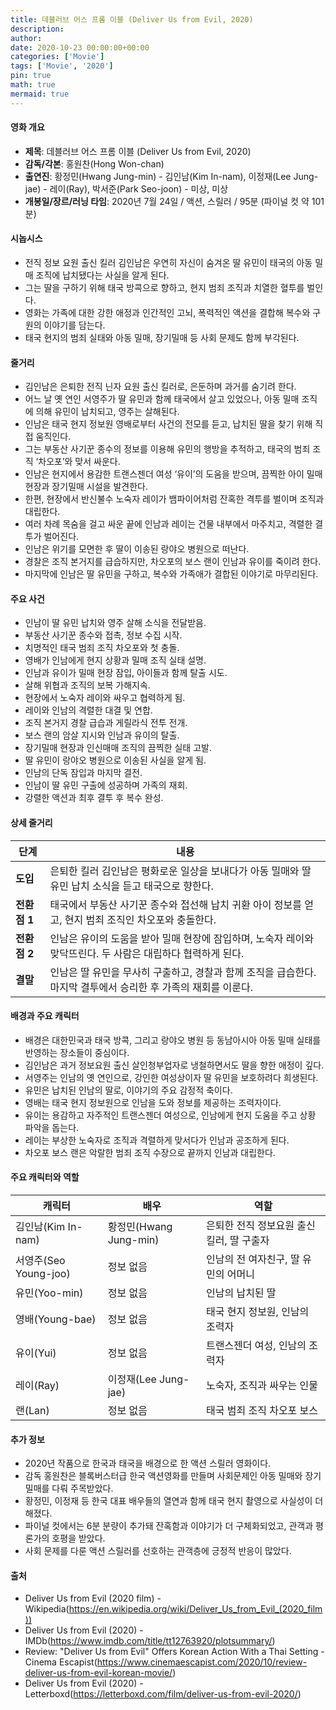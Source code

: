 ```yaml
---
title: 데블러브 어스 프롬 이블 (Deliver Us from Evil, 2020)
description: 
author: 
date: 2020-10-23 00:00:00+00:00
categories: ['Movie']
tags: ['Movie', '2020']
pin: true
math: true
mermaid: true
---
```

#### 영화 개요

- **제목**: 데블러브 어스 프롬 이블 (Deliver Us from Evil, 2020)  
- **감독/각본**: 홍원찬(Hong Won-chan)  
- **출연진**: 황정민(Hwang Jung-min) - 김인남(Kim In-nam), 이정재(Lee Jung-jae) - 레이(Ray), 박서준(Park Seo-joon) - 미상, 미상  
- **개봉일/장르/러닝 타임**: 2020년 7월 24일 / 액션, 스릴러 / 95분 (파이널 컷 약 101분)  

#### 시놉시스

- 전직 정보 요원 출신 킬러 김인남은 우연히 자신이 숨겨온 딸 유민이 태국의 아동 밀매 조직에 납치됐다는 사실을 알게 된다.  
- 그는 딸을 구하기 위해 태국 방콕으로 향하고, 현지 범죄 조직과 치열한 혈투를 벌인다.  
- 영화는 가족에 대한 강한 애정과 인간적인 고뇌, 폭력적인 액션을 결합해 복수와 구원의 이야기를 담는다.  
- 태국 현지의 범죄 실태와 아동 밀매, 장기밀매 등 사회 문제도 함께 부각된다.  

#### 줄거리

- 김인남은 은퇴한 전직 닌자 요원 출신 킬러로, 은둔하며 과거를 숨기려 한다.  
- 어느 날 옛 연인 서영주가 딸 유민과 함께 태국에서 살고 있었으나, 아동 밀매 조직에 의해 유민이 납치되고, 영주는 살해된다.  
- 인남은 태국 현지 정보원 영배로부터 사건의 전모를 듣고, 납치된 딸을 찾기 위해 직접 움직인다.  
- 그는 부동산 사기꾼 종수의 정보를 이용해 유민의 행방을 추적하고, 태국의 범죄 조직 ‘차오포’와 맞서 싸운다.  
- 인남은 현지에서 용감한 트랜스젠더 여성 ‘유이’의 도움을 받으며, 끔찍한 아이 밀매 현장과 장기밀매 시설을 발견한다.  
- 한편, 현장에서 반신불수 노숙자 레이가 뱀파이어처럼 잔혹한 격투를 벌이며 조직과 대립한다.  
- 여러 차례 목숨을 걸고 싸운 끝에 인남과 레이는 건물 내부에서 마주치고, 격렬한 결투가 벌어진다.  
- 인남은 위기를 모면한 후 딸이 이송된 랑야오 병원으로 떠난다.  
- 경찰은 조직 본거지를 급습하지만, 차오포의 보스 랜이 인남과 유이를 죽이려 한다.  
- 마지막에 인남은 딸 유민을 구하고, 복수와 가족애가 결합된 이야기로 마무리된다.  

#### 주요 사건

- 인남이 딸 유민 납치와 영주 살해 소식을 전달받음.  
- 부동산 사기꾼 종수와 접촉, 정보 수집 시작.  
- 치명적인 태국 범죄 조직 차오포와 첫 충돌.  
- 영배가 인남에게 현지 상황과 밀매 조직 실태 설명.  
- 인남과 유이가 밀매 현장 잠입, 아이들과 함께 탈출 시도.  
- 살해 위협과 조직의 보복 가해지속.  
- 현장에서 노숙자 레이와 싸우고 협력하게 됨.  
- 레이와 인남의 격렬한 대결 및 연합.  
- 조직 본거지 경찰 급습과 게릴라식 전투 전개.  
- 보스 랜의 암살 지시와 인남과 유이의 탈출.  
- 장기밀매 현장과 인신매매 조직의 끔찍한 실태 고발.  
- 딸 유민이 랑야오 병원으로 이송된 사실을 알게 됨.  
- 인남의 단독 잠입과 마지막 결전.  
- 인남이 딸 유민 구출에 성공하며 가족의 재회.  
- 강렬한 액션과 최후 결투 후 복수 완성.  

#### 상세 줄거리

| **단계**    | **내용**                                                                                      |
|-------------|----------------------------------------------------------------------------------------------|
| **도입**    | 은퇴한 킬러 김인남은 평화로운 일상을 보내다가 아동 밀매와 딸 유민 납치 소식을 듣고 태국으로 향한다.           |
| **전환점 1** | 태국에서 부동산 사기꾼 종수와 접선해 납치 귀환 아이 정보를 얻고, 현지 범죄 조직인 차오포와 충돌한다.          |
| **전환점 2** | 인남은 유이의 도움을 받아 밀매 현장에 잠입하며, 노숙자 레이와 맞닥뜨린다. 두 사람은 대립하다 협력하게 된다.   |
| **결말**    | 인남은 딸 유민을 무사히 구출하고, 경찰과 함께 조직을 급습한다. 마지막 결투에서 승리한 후 가족의 재회를 이룬다. |

#### 배경과 주요 캐릭터

- 배경은 대한민국과 태국 방콕, 그리고 랑야오 병원 등 동남아시아 아동 밀매 실태를 반영하는 장소들이 중심이다.  
- 김인남은 과거 정보요원 출신 살인청부업자로 냉철하면서도 딸을 향한 애정이 깊다.  
- 서영주는 인남의 옛 연인으로, 강인한 여성상이자 딸 유민을 보호하려다 희생된다.  
- 유민은 납치된 인남의 딸로, 이야기의 주요 감정적 축이다.  
- 영배는 태국 현지 정보원으로 인남을 도와 정보를 제공하는 조력자이다.  
- 유이는 용감하고 자주적인 트랜스젠더 여성으로, 인남에게 현지 도움을 주고 상황 파악을 돕는다.  
- 레이는 부상한 노숙자로 조직과 격렬하게 맞서다가 인남과 공조하게 된다.  
- 차오포 보스 랜은 악랄한 범죄 조직 수장으로 끝까지 인남과 대립한다.  

#### 주요 캐릭터와 역할

| **캐릭터**       | **배우**            | **역할**                      |
|------------------|---------------------|-------------------------------|
| 김인남(Kim In-nam)    | 황정민(Hwang Jung-min)  | 은퇴한 전직 정보요원 출신 킬러, 딸 구출자    |
| 서영주(Seo Young-joo) | 정보 없음               | 인남의 전 여자친구, 딸 유민의 어머니          |
| 유민(Yoo-min)       | 정보 없음               | 인남의 납치된 딸                   |
| 영배(Young-bae)      | 정보 없음               | 태국 현지 정보원, 인남의 조력자             |
| 유이(Yui)            | 정보 없음               | 트랜스젠더 여성, 인남의 조력자              |
| 레이(Ray)            | 이정재(Lee Jung-jae)    | 노숙자, 조직과 싸우는 인물                |
| 랜(Lan)              | 정보 없음               | 태국 범죄 조직 차오포 보스               |

#### 추가 정보

- 2020년 작품으로 한국과 태국을 배경으로 한 액션 스릴러 영화이다.  
- 감독 홍원찬은 블록버스터급 한국 액션영화를 만들며 사회문제인 아동 밀매와 장기밀매를 다뤄 주목받았다.  
- 황정민, 이정재 등 한국 대표 배우들의 열연과 함께 태국 현지 촬영으로 사실성이 더해졌다.  
- 파이널 컷에서는 6분 분량이 추가돼 잔혹함과 이야기가 더 구체화되었고, 관객과 평론가의 호평을 받았다.  
- 사회 문제를 다룬 액션 스릴러를 선호하는 관객층에 긍정적 반응이 많았다.  

#### 출처

- Deliver Us from Evil (2020 film) - Wikipedia(https://en.wikipedia.org/wiki/Deliver_Us_from_Evil_(2020_film))  
- Deliver Us from Evil (2020) - IMDb(https://www.imdb.com/title/tt12763920/plotsummary/)  
- Review: "Deliver Us from Evil" Offers Korean Action With a Thai Setting - Cinema Escapist(https://www.cinemaescapist.com/2020/10/review-deliver-us-from-evil-korean-movie/)  
- Deliver Us from Evil (2020) - Letterboxd(https://letterboxd.com/film/deliver-us-from-evil-2020/)
